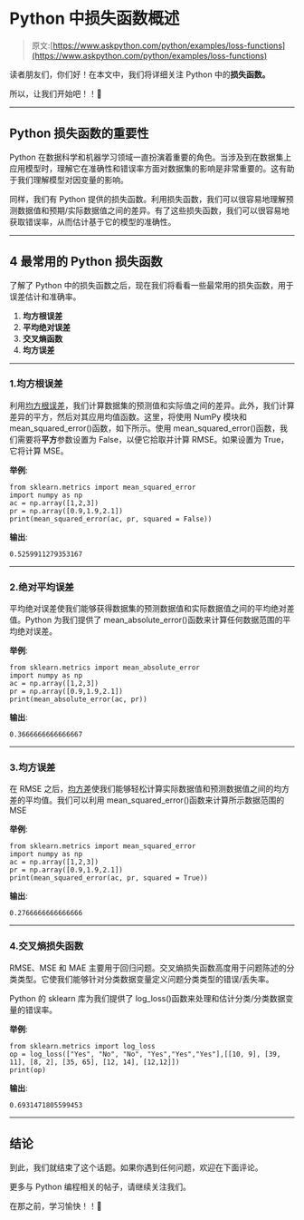 # Python 中损失函数概述

> 原文:[https://www.askpython.com/python/examples/loss-functions](https://www.askpython.com/python/examples/loss-functions)

读者朋友们，你们好！在本文中，我们将详细关注 Python 中的**损失函数。**

所以，让我们开始吧！！🙂

* * *

## Python 损失函数的重要性

Python 在数据科学和机器学习领域一直扮演着重要的角色。当涉及到在数据集上应用模型时，理解它在准确性和错误率方面对数据集的影响是非常重要的。这有助于我们理解模型对因变量的影响。

同样，我们有 Python 提供的损失函数。利用损失函数，我们可以很容易地理解预测数据值和预期/实际数据值之间的差异。有了这些损失函数，我们可以很容易地获取错误率，从而估计基于它的模型的准确性。

* * *

## 4 最常用的 Python 损失函数

了解了 Python 中的损失函数之后，现在我们将看看一些最常用的损失函数，用于误差估计和准确率。

1.  **均方根误差**
2.  **平均绝对误差**
3.  **交叉熵函数**
4.  **均方误差**

* * *

### 1.均方根误差

利用[均方根误差](https://www.askpython.com/python/examples/rmse-root-mean-square-error)，我们计算数据集的预测值和实际值之间的差异。此外，我们计算差异的平方，然后对其应用均值函数。这里，将使用 NumPy 模块和 mean_squared_error()函数，如下所示。使用 mean_squared_error()函数，我们需要将**平方**参数设置为 False，以便它拾取并计算 RMSE。如果设置为 True，它将计算 MSE。

**举例**:

```
from sklearn.metrics import mean_squared_error
import numpy as np
ac = np.array([1,2,3])
pr = np.array([0.9,1.9,2.1])
print(mean_squared_error(ac, pr, squared = False))

```

**输出**:

```
0.5259911279353167

```

* * *

### 2.绝对平均误差

平均绝对误差使我们能够获得数据集的预测数据值和实际数据值之间的平均绝对差值。Python 为我们提供了 mean_absolute_error()函数来计算任何数据范围的平均绝对误差。

**举例**:

```
from sklearn.metrics import mean_absolute_error
import numpy as np
ac = np.array([1,2,3])
pr = np.array([0.9,1.9,2.1])
print(mean_absolute_error(ac, pr))

```

**输出**:

```
0.3666666666666667

```

* * *

### 3.均方误差

在 RMSE 之后，[均方差](https://www.askpython.com/python/examples/mape-mean-absolute-percentage-error)使我们能够轻松计算实际数据值和预测数据值之间的均方差的平均值。我们可以利用 mean_squared_error()函数来计算所示数据范围的 MSE

**举例**:

```
from sklearn.metrics import mean_squared_error
import numpy as np
ac = np.array([1,2,3])
pr = np.array([0.9,1.9,2.1])
print(mean_squared_error(ac, pr, squared = True))

```

**输出**:

```
0.2766666666666666

```

* * *

### 4.交叉熵损失函数

RMSE、MSE 和 MAE 主要用于回归问题。交叉熵损失函数高度用于问题陈述的分类类型。它使我们能够针对分类数据变量定义问题分类类型的错误/丢失率。

Python 的 sklearn 库为我们提供了 log_loss()函数来处理和估计分类/分类数据变量的错误率。

**举例**:

```
from sklearn.metrics import log_loss
op = log_loss(["Yes", "No", "No", "Yes","Yes","Yes"],[[10, 9], [39, 11], [8, 2], [35, 65], [12, 14], [12,12]])
print(op)

```

**输出**:

```
0.6931471805599453

```

* * *

## 结论

到此，我们就结束了这个话题。如果你遇到任何问题，欢迎在下面评论。

更多与 Python 编程相关的帖子，请继续关注我们。

在那之前，学习愉快！！🙂